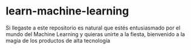 # learn-machine-learning

Si llegaste a este repositorio es natural que estés entusiasmado por el mundo del Machine Learning y quieras unirte a la fiesta, bienvenido a la magia de los productos de alta tecnología
